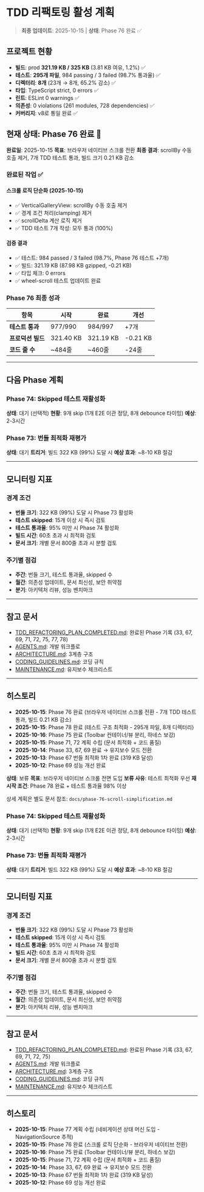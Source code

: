 # TDD 리팩토링 활성 계획

> **최종 업데이트**: 2025-10-15 | **상태**: Phase 76 완료 ✅

## 프로젝트 현황

- **빌드**: prod **321.19 KB / 325 KB** (3.81 KB 여유, 1.2%) ✅
- **테스트**: **295개 파일**, 984 passing / 3 failed (98.7% 통과율) ✅
- **디렉터리**: **8개** (23개 → 8개, 65.2% 감소) ✅
- **타입**: TypeScript strict, 0 errors ✅
- **린트**: ESLint 0 warnings ✅
- **의존성**: 0 violations (261 modules, 728 dependencies) ✅
- **커버리지**: v8로 통일 완료 ✅

## 현재 상태: Phase 76 완료 🎉

**완료일**: 2025-10-15 **목표**: 브라우저 네이티브 스크롤 전환 **최종 결과**:
scrollBy 수동 호출 제거, 7개 TDD 테스트 통과, 빌드 크기 0.21 KB 감소

### 완료된 작업 ✅

#### 스크롤 로직 단순화 (2025-10-15)

- ✅ VerticalGalleryView: scrollBy 수동 호출 제거
- ✅ 경계 조건 처리(clamping) 제거
- ✅ scrollDelta 계산 로직 제거
- ✅ TDD 테스트 7개 작성: 모두 통과 (100%)

#### 검증 결과

- ✅ 테스트: 984 passed / 3 failed (98.7%, Phase 76 테스트 +7개)
- ✅ 빌드: 321.19 KB (87.98 KB gzipped, -0.21 KB)
- ✅ 타입 체크: 0 errors
- ✅ wheel-scroll 테스트 업데이트 완료

### Phase 76 최종 성과

| 항목              | 시작      | 완료      | 개선     |
| ----------------- | --------- | --------- | -------- |
| **테스트 통과**   | 977/990   | 984/997   | +7개     |
| **프로덕션 빌드** | 321.40 KB | 321.19 KB | -0.21 KB |
| **코드 줄 수**    | ~484줄    | ~460줄    | -24줄    |

---

## 다음 Phase 계획

### Phase 74: Skipped 테스트 재활성화

**상태**: 대기 (선택적) **현황**: 9개 skip (1개 E2E 이관 정당, 8개 debounce
타이밍) **예상**: 2-3시간

### Phase 73: 번들 최적화 재평가

**상태**: 대기 **트리거**: 빌드 322 KB (99%) 도달 시 **예상 효과**: ~8-10 KB
절감

---

## 모니터링 지표

### 경계 조건

- **번들 크기**: 322 KB (99%) 도달 시 Phase 73 활성화
- **테스트 skipped**: 15개 이상 시 즉시 검토
- **테스트 통과율**: 95% 미만 시 Phase 74 활성화
- **빌드 시간**: 60초 초과 시 최적화 검토
- **문서 크기**: 개별 문서 800줄 초과 시 분할 검토

### 주기별 점검

- **주간**: 번들 크기, 테스트 통과율, skipped 수
- **월간**: 의존성 업데이트, 문서 최신성, 보안 취약점
- **분기**: 아키텍처 리뷰, 성능 벤치마크

---

## 참고 문서

- [TDD_REFACTORING_PLAN_COMPLETED.md](./TDD_REFACTORING_PLAN_COMPLETED.md):
  완료된 Phase 기록 (33, 67, 69, 71, 72, 75, 77, 78)
- [AGENTS.md](../AGENTS.md): 개발 워크플로
- [ARCHITECTURE.md](./ARCHITECTURE.md): 3계층 구조
- [CODING_GUIDELINES.md](./CODING_GUIDELINES.md): 코딩 규칙
- [MAINTENANCE.md](./MAINTENANCE.md): 유지보수 체크리스트

---

## 히스토리

- **2025-10-15**: Phase 76 완료 (브라우저 네이티브 스크롤 전환 - 7개 TDD 테스트
  통과, 빌드 0.21 KB 감소)
- **2025-10-15**: Phase 78 완료 (테스트 구조 최적화 - 295개 파일, 8개 디렉터리)
- **2025-10-16**: Phase 75 완료 (Toolbar 컨테이너/뷰 분리, 하네스 보강)
- **2025-10-15**: Phase 71, 72 계획 수립 (문서 최적화 + 코드 품질)
- **2025-10-14**: Phase 33, 67, 69 완료 → 유지보수 모드 전환
- **2025-10-13**: Phase 67 번들 최적화 1차 완료 (319 KB 달성)
- **2025-10-12**: Phase 69 성능 개선 완료

**상태**: 보류 **목표**: 브라우저 네이티브 스크롤 전면 도입 **보류 사유**:
테스트 최적화 우선 **재시작 조건**: Phase 78 완료 + 테스트 통과율 98% 이상

상세 계획은 별도 문서 참조: `docs/phase-76-scroll-simplification.md`

### Phase 74: Skipped 테스트 재활성화

**상태**: 대기 (선택적) **현황**: 9개 skip (1개 E2E 이관 정당, 8개 debounce
타이밍) **예상**: 2-3시간

### Phase 73: 번들 최적화 재평가

**상태**: 대기 **트리거**: 빌드 322 KB (99%) 도달 시 **예상 효과**: ~8-10 KB
절감

---

## 모니터링 지표

### 경계 조건

- **번들 크기**: 322 KB (99%) 도달 시 Phase 73 활성화
- **테스트 skipped**: 15개 이상 시 즉시 검토
- **테스트 통과율**: 95% 미만 시 Phase 74 활성화
- **빌드 시간**: 60초 초과 시 최적화 검토
- **문서 크기**: 개별 문서 800줄 초과 시 분할 검토

### 주기별 점검

- **주간**: 번들 크기, 테스트 통과율, skipped 수
- **월간**: 의존성 업데이트, 문서 최신성, 보안 취약점
- **분기**: 아키텍처 리뷰, 성능 벤치마크

---

## 참고 문서

- [TDD_REFACTORING_PLAN_COMPLETED.md](./TDD_REFACTORING_PLAN_COMPLETED.md):
  완료된 Phase 기록 (33, 67, 69, 71, 72, 75)
- [AGENTS.md](../AGENTS.md): 개발 워크플로
- [ARCHITECTURE.md](./ARCHITECTURE.md): 3계층 구조
- [CODING_GUIDELINES.md](./CODING_GUIDELINES.md): 코딩 규칙
- [MAINTENANCE.md](./MAINTENANCE.md): 유지보수 체크리스트

---

## 히스토리

- **2025-10-15**: Phase 77 계획 수립 (네비게이션 상태 머신 도입 -
  NavigationSource 추적)
- **2025-10-15**: Phase 76 완료 (스크롤 로직 단순화 - 브라우저 네이티브 전환)
- **2025-10-16**: Phase 75 완료 (Toolbar 컨테이너/뷰 분리, 하네스 보강)
- **2025-10-15**: Phase 71, 72 계획 수립 (문서 최적화 + 코드 품질)
- **2025-10-14**: Phase 33, 67, 69 완료 → 유지보수 모드 전환
- **2025-10-13**: Phase 67 번들 최적화 1차 완료 (319 KB 달성)
- **2025-10-12**: Phase 69 성능 개선 완료
